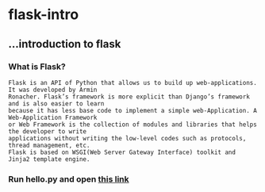 # flask-intro
## ...introduction to flask
### What is Flask?
    Flask is an API of Python that allows us to build up web-applications. It was developed by Armin
    Ronacher. Flask’s framework is more explicit than Django’s framework and is also easier to learn
    because it has less base code to implement a simple web-Application. A Web-Application Framework 
    or Web Framework is the collection of modules and libraries that helps the developer to write
    applications without writing the low-level codes such as protocols, thread management, etc. 
    Flask is based on WSGI(Web Server Gateway Interface) toolkit and Jinja2 template engine.

### Run hello.py and open [this link](http://localhost:5000/hello/Vicky%20Kumar)
